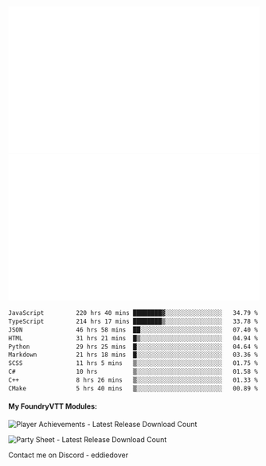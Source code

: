 
![](https://raw.githubusercontent.com/eddiedover/ghstats/master/generated/overview.svg)
![](https://raw.githubusercontent.com/eddiedover/ghstats/master/generated/languages.svg)

<!--START_SECTION:waka-->

```txt
JavaScript         220 hrs 40 mins ████████▓░░░░░░░░░░░░░░░░   34.79 %
TypeScript         214 hrs 17 mins ████████▒░░░░░░░░░░░░░░░░   33.78 %
JSON               46 hrs 58 mins  ██░░░░░░░░░░░░░░░░░░░░░░░   07.40 %
HTML               31 hrs 21 mins  █▒░░░░░░░░░░░░░░░░░░░░░░░   04.94 %
Python             29 hrs 25 mins  █░░░░░░░░░░░░░░░░░░░░░░░░   04.64 %
Markdown           21 hrs 18 mins  █░░░░░░░░░░░░░░░░░░░░░░░░   03.36 %
SCSS               11 hrs 5 mins   ▒░░░░░░░░░░░░░░░░░░░░░░░░   01.75 %
C#                 10 hrs          ▒░░░░░░░░░░░░░░░░░░░░░░░░   01.58 %
C++                8 hrs 26 mins   ▒░░░░░░░░░░░░░░░░░░░░░░░░   01.33 %
CMake              5 hrs 40 mins   ▒░░░░░░░░░░░░░░░░░░░░░░░░   00.89 %
```

<!--END_SECTION:waka-->

#### My FoundryVTT Modules:

  ![Player Achievements - Latest Release Download Count](https://img.shields.io/badge/dynamic/json?label=Player%20Achievements%20-%20Downloads@latest&query=assets%5B1%5D.download_count&url=https%3A%2F%2Fapi.github.com%2Frepos%2FEddieDover%2Ffvtt-player-achievements%2Freleases%2Flatest)

  ![Party Sheet - Latest Release Download Count](https://img.shields.io/badge/dynamic/json?label=Party%20Sheet%20-%20Downloads@latest&query=assets%5B1%5D.download_count&url=https%3A%2F%2Fapi.github.com%2Frepos%2FEddieDover%2Ffvtt-party-sheet%2Freleases%2Flatest)

<a rel="me" href="https://techhub.social/@EddieDover"></a>

Contact me on Discord - eddiedover
